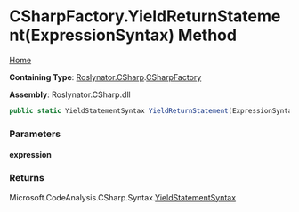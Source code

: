 # CSharpFactory\.YieldReturnStatement\(ExpressionSyntax\) Method <a name="_Top"></a>

[Home](../../../../README.md)

**Containing Type**: [Roslynator.CSharp](../../README.md#_Top)\.[CSharpFactory](../README.md#_Top)

**Assembly**: Roslynator\.CSharp\.dll

```csharp
public static YieldStatementSyntax YieldReturnStatement(ExpressionSyntax expression)
```

### Parameters

#### expression

### Returns

Microsoft\.CodeAnalysis\.CSharp\.Syntax\.[YieldStatementSyntax](https://docs.microsoft.com/en-us/dotnet/api/microsoft.codeanalysis.csharp.syntax.yieldstatementsyntax)


